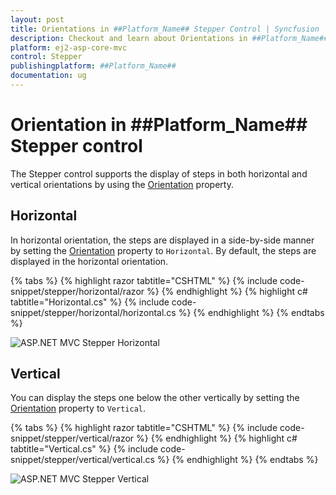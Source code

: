 ```yaml
---
layout: post
title: Orientations in ##Platform_Name## Stepper Control | Syncfusion
description: Checkout and learn about Orientations in ##Platform_Name## Stepper control of Syncfusion Essential JS 2 and more.
platform: ej2-asp-core-mvc
control: Stepper
publishingplatform: ##Platform_Name##
documentation: ug
---
```


# Orientation in ##Platform_Name## Stepper control

The Stepper control supports the display of steps in both horizontal and vertical orientations by using the [Orientation](https://help.syncfusion.com/cr/aspnetmvc-js2/Syncfusion.EJ2.Navigations.Stepper.html#Syncfusion_EJ2_Navigations_Stepper_Orientation) property.

## Horizontal

In horizontal orientation, the steps are displayed in a side-by-side manner by setting the [Orientation](https://help.syncfusion.com/cr/aspnetmvc-js2/Syncfusion.EJ2.Navigations.Stepper.html#Syncfusion_EJ2_Navigations_Stepper_Orientation) property to `Horizontal`. By default, the steps are displayed in the horizontal orientation.

{% tabs %}
{% highlight razor tabtitle="CSHTML" %}
{% include code-snippet/stepper/horizontal/razor %}
{% endhighlight %}
{% highlight c# tabtitle="Horizontal.cs" %}
{% include code-snippet/stepper/horizontal/horizontal.cs %}
{% endhighlight %}
{% endtabs %}

![ASP.NET MVC Stepper Horizontal](images/stepper-horizontal.jpg)

## Vertical

You can display the steps one below the other vertically by setting the [Orientation](https://help.syncfusion.com/cr/aspnetmvc-js2/Syncfusion.EJ2.Navigations.Stepper.html#Syncfusion_EJ2_Navigations_Stepper_Orientation) property to `Vertical`.

{% tabs %}
{% highlight razor tabtitle="CSHTML" %}
{% include code-snippet/stepper/vertical/razor %}
{% endhighlight %}
{% highlight c# tabtitle="Vertical.cs" %}
{% include code-snippet/stepper/vertical/vertical.cs %}
{% endhighlight %}
{% endtabs %}

![ASP.NET MVC Stepper Vertical](images/stepper-vertical.jpg)